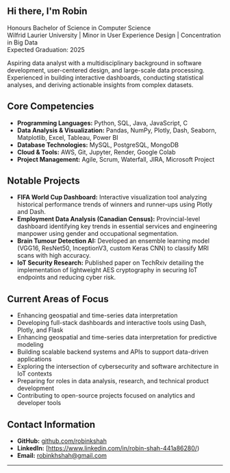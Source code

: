 ## Hi there, I'm Robin

Honours Bachelor of Science in Computer Science  
Wilfrid Laurier University | Minor in User Experience Design | Concentration in Big Data  
Expected Graduation: 2025

Aspiring data analyst with a multidisciplinary background in software development, user-centered design, and large-scale data processing. Experienced in building interactive dashboards, conducting statistical analyses, and deriving actionable insights from complex datasets.

## Core Competencies

- **Programming Languages:** Python, SQL, Java, JavaScript, C  
- **Data Analysis & Visualization:** Pandas, NumPy, Plotly, Dash, Seaborn, Matplotlib, Excel, Tableau, Power BI  
- **Database Technologies:** MySQL, PostgreSQL, MongoDB  
- **Cloud & Tools:** AWS, Git, Jupyter, Render, Google Colab  
- **Project Management:** Agile, Scrum, Waterfall, JIRA, Microsoft Project

## Notable Projects

- **FIFA World Cup Dashboard:** Interactive visualization tool analyzing historical performance trends of winners and runner-ups using Plotly and Dash.  
- **Employment Data Analysis (Canadian Census):** Provincial-level dashboard identifying key trends in essential services and engineering manpower using gender and occupational segmentation.  
- **Brain Tumour Detection AI:** Developed an ensemble learning model (VGG16, ResNet50, InceptionV3, custom Keras CNN) to classify MRI scans with high accuracy.  
- **IoT Security Research:** Published paper on TechRxiv detailing the implementation of lightweight AES cryptography in securing IoT endpoints and reducing cyber risk.

## Current Areas of Focus

- Enhancing geospatial and time-series data interpretation  
- Developing full-stack dashboards and interactive tools using Dash, Plotly, and Flask  
- Enhancing geospatial and time-series data interpretation for predictive modeling  
- Building scalable backend systems and APIs to support data-driven applications  
- Exploring the intersection of cybersecurity and software architecture in IoT contexts  
- Preparing for roles in data analysis, research, and technical product development  
- Contributing to open-source projects focused on analytics and developer tools

## Contact Information

- **GitHub:** [github.com/robinkshah](https://github.com/robinkshah)  
- **LinkedIn:** [https://www.linkedin.com/in/robin-shah-441a86280/) 
- **Email:** robinkhshah@gmail.com  
---
